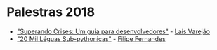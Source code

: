 # Palestras 2018

* ["Superando Crises: Um guia para desenvolvedores"](https://docs.google.com/presentation/d/1D5MbTwAV8yiVzvBcF1TiiI6N_qs4nEMMPp8cldkmzHo/edit)  - [Laís Varejão](https://github.com/laisvarejao)
* ["20 Mil Léguas Sub-pythonicas"](https://ocefpaf.github.io/PythonSulKeynote)  - [Filipe Fernandes](https://github.com/ocefpaf)
